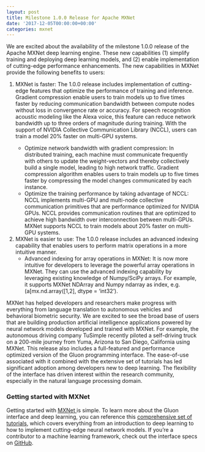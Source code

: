 ```yaml
---
layout: post
title: Milestone 1.0.0 Release for Apache MXNet
date: '2017-12-05T00:00:00+00:00'
categories: mxnet
---
```

 <p>
We are excited about the availability of the milestone 1.0.0 release of the Apache MXNet deep learning engine. These new capabilities (1) simplify training and deploying deep learning models, and (2) enable implementation of cutting-edge performance enhancements. The new capabilities in MXNet provide the following benefits to users: 
</p>
<ol>
<li> MXNet is faster: The 1.0.0 release includes implementation of cutting-edge features that optimize the performance of training and inference. Gradient compression enable users to train models up to five times faster by reducing communication bandwidth between compute nodes without loss in convergence rate or accuracy. For speech recognition acoustic modeling like the Alexa voice, this feature can reduce network bandwidth up to three orders of magnitude during training. With the support of NVIDIA Collective Communication Library (NCCL), users can train a model 20% faster on multi-GPU systems. 
</li>
<ul>
<li>
Optimize network bandwidth with gradient compression: In distributed training, each machine must communicate frequently with others to update the weight-vectors and thereby collectively build a single model, leading to high network traffic. Gradient compression algorithm enables users to train models up to five times faster by compressing the model changes communicated by each instance. 
</li>
<li>
Optimize the training performance by taking advantage of NCCL: NCCL implements multi-GPU and multi-node collective communication primitives that are performance optimized for NVIDIA GPUs. NCCL provides communication routines that are optimized to achieve high bandwidth over interconnection between multi-GPUs. MXNet supports NCCL to train models about 20% faster on multi-GPU systems.
</li>
</ul>
<li>
MXNet is easier to use: The 1.0.0 release includes an advanced indexing capability that enables users to perform matrix operations in a more intuitive manner. 
<ul>
<li>
Advanced indexing for array operations in MXNet: It is now more intuitive for developers to leverage the powerful array operations in MXNet. They can use the advanced indexing capability by leveraging existing knowledge of Numpy/SciPy arrays. For example, it supports MXNet NDArray and Numpy ndarray as index, e.g. (a[mx.nd.array([1,2], dtype = ‘int32’).
</li>
</ul>
</ol>
<p>
MXNet has helped developers and researchers make progress with everything from language translation to autonomous vehicles and behavioral biometric security. We are excited to see the broad base of users that are building production artificial intelligence applications powered by neural network models developed and trained with MXNet. For example, the autonomous driving company TuSimple recently piloted a self-driving truck on a 200-mile journey from Yuma, Arizona to San Diego, California using MXNet. This release also includes a full-featured and performance optimized version of the Gluon programming interface. The ease-of-use associated with it combined with the extensive set of tutorials has led significant adoption among developers new to deep learning. The flexibility of the interface has driven interest within the research community, especially in the natural language processing domain.
</p>
<h3>
Getting started with MXNet
</h3>
<p>
Getting started with <a href="http://mxnet.incubator.apache.org/install/index.html"> MXNet </a> is simple. To learn more about the Gluon interface and deep learning, you can reference this <a href="http://gluon.mxnet.io/">comprehensive set of tutorials</a>, which covers everything from an introduction to deep learning to how to implement cutting-edge neural network models. If you’re a contributor to a machine learning framework, check out the interface specs on <a href="https://github.com/gluon-api/gluon-api/">GitHub</a>. 
</p>
